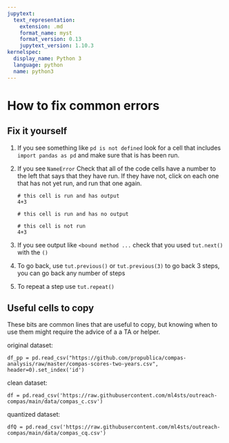 ```yaml
---
jupytext:
  text_representation:
    extension: .md
    format_name: myst
    format_version: 0.13
    jupytext_version: 1.10.3
kernelspec:
  display_name: Python 3
  language: python
  name: python3
---
```


# How to fix common errors


## Fix it yourself


1. If you see something like `pd is not defined` look for a cell that includes
`import pandas as pd` and make sure that is has been run.
1. If you see `NameError` Check that all of the code cells have a number to the left that says that they have run. If they have not, click on each one that has not yet run, and run that one again.

    ```{code-cell} ipython3
    # this cell is run and has output
    4+3
    ```
    ```{code-cell} ipython3
    # this cell is run and has no output
    ```

    ```
    # this cell is not run
    4+3
    ```
1. If you see output like `<bound method ...` check that you used `tut.next()`
with the `()`
1. To go back, use `tut.previous()` or `tut.previous(3)` to go back 3 steps, you
can go back any number of steps
1. To repeat a step use `tut.repeat()`



## Useful cells to copy

These bits are common lines that are useful to copy, but knowing when to use
them might require the advice of a a TA or helper.

original dataset:
```
df_pp = pd.read_csv("https://github.com/propublica/compas-analysis/raw/master/compas-scores-two-years.csv", header=0).set_index('id')
```

clean dataset:

```
df = pd.read_csv('https://raw.githubusercontent.com/ml4sts/outreach-compas/main/data/compas_c.csv')
```

quantized dataset:

```
dfQ = pd.read_csv('https://raw.githubusercontent.com/ml4sts/outreach-compas/main/data/compas_cq.csv')
```
